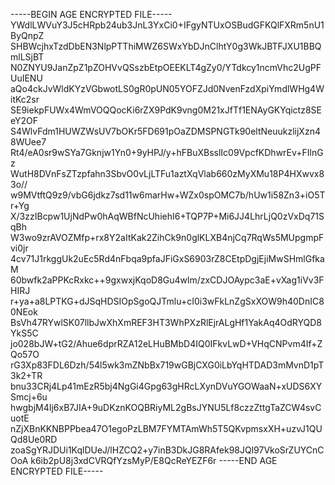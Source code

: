 -----BEGIN AGE ENCRYPTED FILE-----
YWdlLWVuY3J5cHRpb24ub3JnL3YxCi0+IFgyNTUxOSBudGFKQlFXRm5nU1ByQnpZ
SHBWcjhxTzdDbEN3NlpPTThiMWZ6SWxYbDJnClhtY0g3WkJBTFJXU1BBQmlLSjBT
N0ZNYU9JanZpZ1pZOHVvQSszbEtpOEEKLT4gZy0/YTdkcy1ncmVhc2UgPFUuIENU
aQo4ckJvWldKYzVGbwotLS0gR0pUN05YOFZJd0NvenFzdXpiYmdlWHg4WitKc2sr
SE9iekpFUWx4WmVOQQocKi6rZX9PdK9vng0M21xJfTf1ENAyGKYqictz8SEeY2OF
S4WlvFdm1HUWZWsUV7bOKr5FD691pOaZDMSPNGTk90eltNeuukzlijXzn48WUee7
Rt4/eA0sr9wSYa7Gknjw1Yn0+9yHPJ/y+hFBuXBsslIc09VpcfKDhwrEv+FIlnGz
WutH8DVnFsZTzpfahn3SbvO0vLjLTFu1aztXqVlab660zMyXMu18P4HXwvx83o//
w9MVtftQ9z9/vbG6jdkz7sd11w6marHw+WZx0spOMC7b/hUw1i58Zn3+iO5Tr+Yg
X/3zzIBcpw1UjNdPw0hAqWBfNcUhiehI6+TQP7P+Mi6JJ4LhrLjQ0zVxDq71SqBh
W3wo9zrAVOZMfp+rx8Y2aItKak2ZihCk9n0glKLXB4njCq7RqWs5MUpgmpFvi0jr
4cv71J1rkggUk2uEc5Rd4nFbqa9pfaJFiGxS6903rZ8CEtpDgjEjiMwSHmlGfkaM
60bwfk2aPPKcRxkc++9gxwxjKqoD8Gu4wlm/zxCDJOAypc3aE+vXag1iVv3FHIRJ
r+ya+a8LPTKG+dJSqHDSIOpSgoQJTmlu+cI0i3wFkLnZgSxXOW9h40DnIC80NEok
BsVh47RYwlSK07llbJwXhXmREF3HT3WhPXzRlEjrALgHf1YakAq4OdRYQD8YkS5C
jo028bJW+tG2/Ahue6dprRZA12eLHuBMbD4IQ0IFkvLwD+VHqCNPvm4If+ZQo57O
rG3Xp83FDL6Dzh/54l5wk3mZNbBx719wGBjCXG0iLbYqHTDAD3mMvnD1pT3k2+TR
bnu33CRj4Lp41mEzR5bj4NgGi4Gpg63gHRcLXynDVuYGOWaaN+xUDS6XYSmcj+6u
hwgbjM4Ij6xB7JIA+9uDKznKOQBRiyML2gBsJYNU5Lf8czzZttgTaZCW4svCuotE
nZjXBnKKNBPPbea47O1egoPzLBM7FYMTAmWh5T5QKvpmsxXH+uzvJ1QUQd8Ue0RD
zoaSgYRJDUi1KqlDUeJ/lHZCQ2+y7inB3DkJG8RAfek98JQl97VkoSrZUYCnCOoA
k6ib2pU8j3xdCVRQfYzsMyP/E8QcReYEZF6r
-----END AGE ENCRYPTED FILE-----
